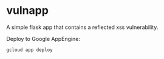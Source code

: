 # vulnapp

A simple flask app that contains a reflected xss vulnerability.

Deploy to Google AppEngine:

```
gcloud app deploy
```
